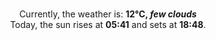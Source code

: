 <p  align="center"><br/>Currently, the weather is: <b> 12°C, <i>few clouds</i></b></br>Today, the sun rises at <b>05:41</b> and sets at <b>18:48</b>.</p>